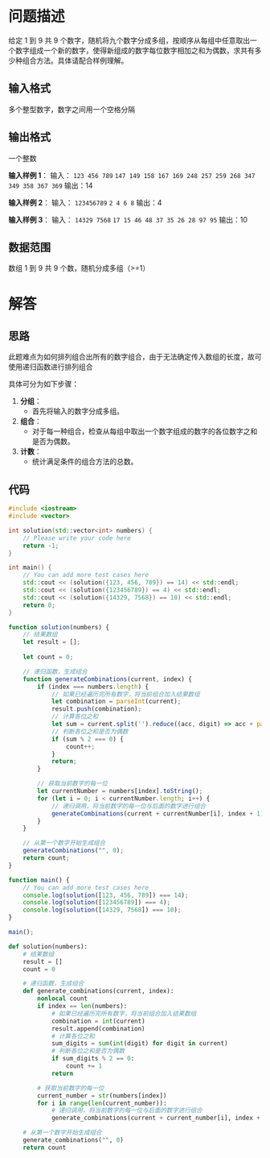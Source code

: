 # 问题描述

给定 1 到 9 共 9 个数字，随机将九个数字分成多组，按顺序从每组中任意取出一个数字组成一个新的数字，使得新组成的数字每位数字相加之和为偶数，求共有多少种组合方法。具体请配合样例理解。

## 输入格式

多个整型数字，数字之间用一个空格分隔

## 输出格式

一个整数

**输入样例 1**：
输入：
`123 456 789`
`147 149 158 167 169 248 257 259 268 347 349 358 367 369`
输出：14

**输入样例 2**：
输入：
`123456789`
`2 4 6 8`
输出：4

**输入样例 3**：
输入：
`14329 7568`
`17 15 46 48 37 35 26 28 97 95`
输出：10

## 数据范围

数组 1 到 9 共 9 个数，随机分成多组（>=1）

# 解答

## 思路

此题难点为如何排列组合出所有的数字组合，由于无法确定传入数组的长度，故可使用递归函数进行排列组合

具体可分为如下步骤：

1. **分组**：
   - 首先将输入的数字分成多组。
2. **组合**：
   - 对于每一种组合，检查从每组中取出一个数字组成的数字的各位数字之和是否为偶数。
3. **计数**：
   - 统计满足条件的组合方法的总数。

## 代码

```cpp
#include <iostream>
#include <vector>

int solution(std::vector<int> numbers) {
    // Please write your code here
    return -1;
}

int main() {
    // You can add more test cases here
    std::cout << (solution({123, 456, 789}) == 14) << std::endl;
    std::cout << (solution({123456789}) == 4) << std::endl;
    std::cout << (solution({14329, 7568}) == 10) << std::endl;
    return 0;
}
```

```js
function solution(numbers) {
    // 结果数组
    let result = [];
    
    let count = 0;

    // 递归函数，生成组合
    function generateCombinations(current, index) {
        if (index === numbers.length) {
            // 如果已经遍历完所有数字，将当前组合加入结果数组
            let combination = parseInt(current);
            result.push(combination);
            // 计算各位之和
            let sum = current.split('').reduce((acc, digit) => acc + parseInt(digit), 0);
            // 判断各位之和是否为偶数
            if (sum % 2 === 0) {
                count++;
            }
            return;
        }

        // 获取当前数字的每一位
        let currentNumber = numbers[index].toString();
        for (let i = 0; i < currentNumber.length; i++) {
            // 递归调用，将当前数字的每一位与后面的数字进行组合
            generateCombinations(current + currentNumber[i], index + 1);
        }
    }

    // 从第一个数字开始生成组合
    generateCombinations("", 0);
    return count;
}

function main() {
    // You can add more test cases here
    console.log(solution([123, 456, 789]) === 14);
    console.log(solution([123456789]) === 4);
    console.log(solution([14329, 7568]) === 10);
}

main();
```

```python
def solution(numbers):
    # 结果数组
    result = []
    count = 0

    # 递归函数，生成组合
    def generate_combinations(current, index):
        nonlocal count
        if index == len(numbers):
            # 如果已经遍历完所有数字，将当前组合加入结果数组
            combination = int(current)
            result.append(combination)
            # 计算各位之和
            sum_digits = sum(int(digit) for digit in current)
            # 判断各位之和是否为偶数
            if sum_digits % 2 == 0:
                count += 1
            return

        # 获取当前数字的每一位
        current_number = str(numbers[index])
        for i in range(len(current_number)):
            # 递归调用，将当前数字的每一位与后面的数字进行组合
            generate_combinations(current + current_number[i], index + 1)

    # 从第一个数字开始生成组合
    generate_combinations("", 0)
    return count
```

